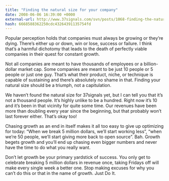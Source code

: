 ```yaml
---
title: "Finding the natural size for your company"
date: 2008-06-06 16:39:00 +0000
external-url: http://www.37signals.com/svn/posts/1068-finding-the-natural-size-for-your-company
hash: 6668588362250cdc43264391135754fd
---
```


Popular perception holds that companies must always be growing or they’re dying. There’s either up or down, win or lose, success or failure. I think that’s a harmful dichotomy that leads to the death of perfectly viable companies in their quest for constant growth.



Not all companies are meant to have thousands of employees or a billion-dollar market cap. Some companies are meant to be just 10 people or 5 people or just one guy. That’s what their product, niche, or technique is capable of sustaining and there’s absolutely no shame in that. Finding your natural size should be a triumph, not a capitulation.



We haven’t found the natural size for 37signals yet, but I can tell you that it’s not a thousand people. It’s highly unlike to be a hundred. Right now it’s 10 and it’s been in that vicinity for quite some time. Our revenues have been more than doubling every year since the beginning, but that probably won’t last forever either. That’s okay too!



Chasing growth as an end in itself makes it all too easy to give up optimizing for today: “When we break 5 million dollars, we’ll start working less”, “when we’re 50 people, we’ll start giving more back to open source”. Bah. Growth begets growth and you’ll end up chasing even bigger numbers and never have the time to do what you really want.



Don’t let growth be your primary yardstick of success. You only get to celebrate breaking 5 million dollars in revenue once, taking Fridays off will make every single week a better one. Stop making excuses for why you can’t do this or that in the name of growth. Just Do It.

  

